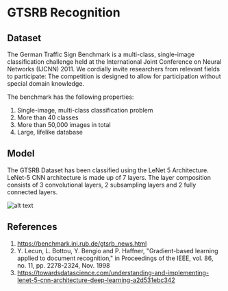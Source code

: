 # GTSRB Recognition
## Dataset
The German Traffic Sign Benchmark is a multi-class, single-image classification challenge held at the International Joint Conference on Neural Networks (IJCNN) 2011. We cordially invite researchers from relevant fields to participate: The competition is designed to allow for participation without special domain knowledge. 

The benchmark has the following properties:
1. Single-image, multi-class classification problem
2. More than 40 classes
3. More than 50,000 images in total
4. Large, lifelike database

## Model
The GTSRB Dataset has been classified using the LeNet 5 Architecture.
LeNet-5 CNN architecture is made up of 7 layers. The layer composition consists of 3 convolutional layers, 2 subsampling layers and 2 fully connected layers.

![alt text](https://github.com/niranjana98/GTSRB-Recognition/blob/main/Model.png)
## References
1. https://benchmark.ini.rub.de/gtsrb_news.html
2. Y. Lecun, L. Bottou, Y. Bengio and P. Haffner, "Gradient-based learning applied to document recognition," in Proceedings of the IEEE, vol. 86, no. 11, pp. 2278-2324, Nov. 1998
3. https://towardsdatascience.com/understanding-and-implementing-lenet-5-cnn-architecture-deep-learning-a2d531ebc342
